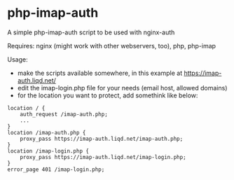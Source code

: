# php-imap-auth
A simple php-imap-auth script to be used with nginx-auth

Requires: nginx (might work with other webservers, too), php, php-imap

Usage:
 - make the scripts available somewhere, in this example at https://imap-auth.liqd.net/
 - edit the imap-login.php file for your needs (email host, allowed domains)
 - for the location you want to protect, add somethink like below:

```
location / {
	auth_request /imap-auth.php;
	...
}
location /imap-auth.php {
	proxy_pass https://imap-auth.liqd.net/imap-auth.php;
}
location /imap-login.php {
	proxy_pass https://imap-auth.liqd.net/imap-login.php;
}
error_page 401 /imap-login.php;
```
